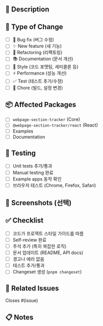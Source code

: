 ## 📝 Description

<!-- PR에 대한 간략한 설명을 작성해주세요 -->

## 🎯 Type of Change

<!-- 해당하는 항목에 체크해주세요 -->

- [ ] 🐛 Bug fix (버그 수정)
- [ ] ✨ New feature (새 기능)
- [ ] 🔨 Refactoring (리팩토링)
- [ ] 📚 Documentation (문서 개선)
- [ ] 🎨 Style (코드 포맷팅, 세미콜론 등)
- [ ] ⚡ Performance (성능 개선)
- [ ] ✅ Test (테스트 추가/수정)
- [ ] 🔧 Chore (빌드, 설정 변경)

## 📦 Affected Packages

<!-- 변경된 패키지를 선택해주세요 -->

- [ ] `webpage-section-tracker` (Core)
- [ ] `@webpage-section-tracker/react` (React)
- [ ] Examples
- [ ] Documentation

## 🧪 Testing

<!-- 어떻게 테스트했는지 설명해주세요 -->

- [ ] Unit tests 추가/통과
- [ ] Manual testing 완료
- [ ] Example apps 동작 확인
- [ ] 브라우저 테스트 (Chrome, Firefox, Safari)

## 📸 Screenshots (선택)

<!-- 스크린샷이나 GIF를 추가해주세요 -->

## ✅ Checklist

<!-- PR 전에 확인해주세요 -->

- [ ] 코드가 프로젝트 스타일 가이드를 따름
- [ ] Self-review 완료
- [ ] 주석 추가 (특히 복잡한 로직)
- [ ] 문서 업데이트 (README, API docs)
- [ ] 경고나 에러 없음
- [ ] 테스트 추가/통과
- [ ] Changeset 생성 (`pnpm changeset`)

## 🔗 Related Issues

<!-- 관련 이슈를 링크해주세요 -->

Closes #(issue)

## 📋 Notes

<!-- 추가로 알려주고 싶은 내용 -->

